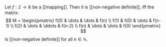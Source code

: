 Let $f:\mathbb{Z}\to \mathbb{R}$ be a [[mapping]]. Then it is [[non-negative definite]], iff the matrix:
$$
M = \begin{pmatrix}
f(0) & \dots  & \dots & f(n) \\
f(1)  & f(0)  & \dots & f(n-1) \\
f(2)  & \dots & \ddots  & f(n-2) \\
f(n)  & \dots & \dots & f(0)
\end{pmatrix}
$$
Is [[non-negative definite]] for all $n\in \mathbb{N}$. 